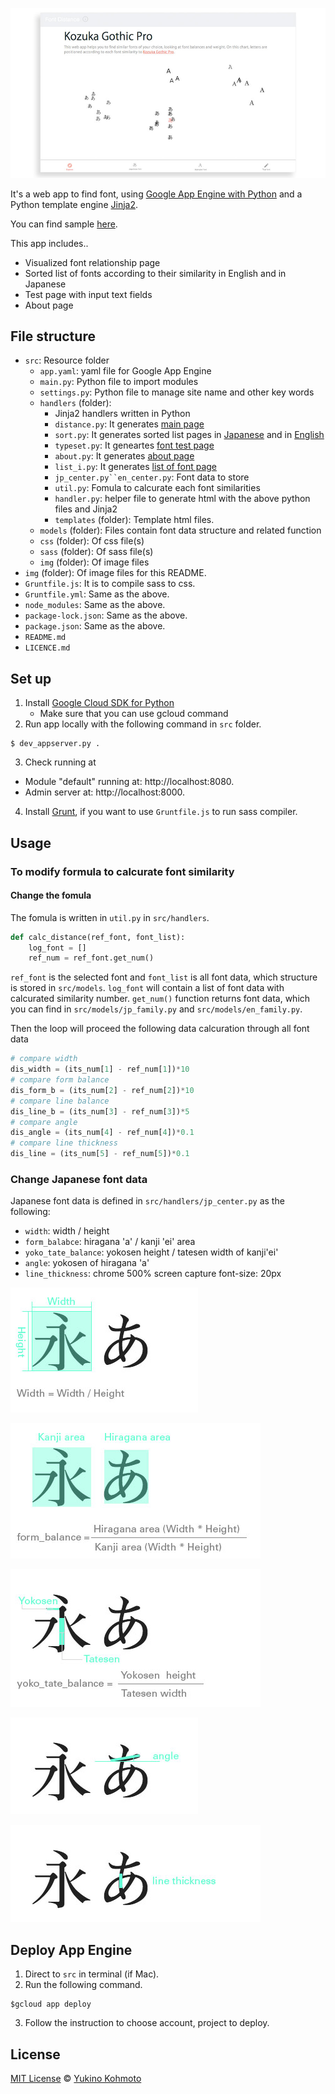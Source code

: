 ![Sample image](img/sample_screen.jpg)

It's a web app to find font, using [Google App Engine with Python](https://cloud.google.com/python/) and a Python template engine [Jinja2](http://jinja.pocoo.org/).

You can find sample [here](https://font-distance.appspot.com/).

This app includes..
- Visualized font relationship page
- Sorted list of fonts according to their similarity in English and in Japanese
- Test page with input text fields
- About page 

## File structure
- `src`: Resource folder
  - `app.yaml`: yaml file for Google App Engine
  - `main.py`: Python file to import modules
  - `settings.py`: Python file to manage site name and other key words
  - `handlers` (folder):
    - Jinja2 handlers written in Python
    - `distance.py`: It generates [main page](https://font-distance.appspot.com/)
    - `sort.py`: It generates sorted list pages in [Japanese](https://font-distance.appspot.com/sort/jp) and in [English](https://font-distance.appspot.com/sort/en)
    - `typeset.py`: It geneartes [font test page](https://font-distance.appspot.com/typeset)
    - `about.py`: It generates [about page](https://font-distance.appspot.com/about)
    - `list_i.py`: It generates [list of font page](https://font-distance.appspot.com/list/distance)
    - `jp_center.py``en_center.py`: Font data to store
    -  `util.py`: Fomula to calcurate each font similarities
    - `handler.py`: helper file to generate html with the above python files and Jinja2
    - `templates` (folder): Template html files.
  - `models` (folder): Files contain font data structure and related function 
  - `css` (folder): Of css file(s)
  - `sass` (folder): Of sass file(s)
  - `img` (folder): Of image files 
- `img` (folder): Of image files for this README.
- `Gruntfile.js`: It is to compile sass to css.
- `Gruntfile.yml`: Same as the above.
- `node_modules`: Same as the above.
- `package-lock.json`: Same as the above. 
- `package.json`: Same as the above.
- `README.md`
- `LICENCE.md`

## Set up
1. Install [Google Cloud SDK for Python](https://cloud.google.com/sdk/docs/quickstart-mac-os-x)
    * Make sure that you can use gcloud command
2. Run app locally with the following command in `src` folder.
```    
$ dev_appserver.py .
```
3. Check running at
- Module "default" running at: http://localhost:8080. 
- Admin server at: http://localhost:8000.

4. Install [Grunt](https://gruntjs.com/), if you want to use `Gruntfile.js` to run sass compiler.

## Usage


### To modify formula to calcurate font similarity 
#### Change the fomula
The fomula is written in `util.py` in `src/handlers`.

```python
def calc_distance(ref_font, font_list):
    log_font = []
    ref_num = ref_font.get_num()
```
`ref_font` is the selected font and `font_list` is all font data, which structure is stored in `src/models`. `log_font` will contain a list of font data with calcurated similarity number. `get_num()` function returns font data, which you can find in `src/models/jp_family.py` and `src/models/en_family.py`. 

Then the loop will proceed the following data calcuration through all font data
```python
# compare width
dis_width = (its_num[1] - ref_num[1])*10
# compare form balance
dis_form_b = (its_num[2] - ref_num[2])*10
# compare line balance 
dis_line_b = (its_num[3] - ref_num[3])*5
# compare angle 
dis_angle = (its_num[4] - ref_num[4])*0.1
# compare line thickness
dis_line = (its_num[5] - ref_num[5])*0.1
```

### Change Japanese font data
Japanese font data is defined in `src/handlers/jp_center.py` as the following:
- `width`: width / height
- `form_balabce`: hiragana 'a' / kanji 'ei' area
- `yoko_tate_balance`: yokosen height / tatesen width of kanji'ei'
- `angle`: yokosen of hiragana 'a'
- `line_thickness`: chrome 500% screen capture font-size: 20px

![JP font data: width](img/jp_width.jpg)

![JP font data: form balance](img/jp_form.jpg)

![JP font data: yoko tate balance](img/jp_yoko_tate.jpg)

![JP font data: angle](img/jp_angle.jpg)

![JP font data: line thickness](img/jp_line.jpg)

## Deploy App Engine
1. Direct to `src` in terminal (if Mac).
2. Run the following command.
```
$gcloud app deploy
```
3. Follow the instruction to choose account, project to deploy.

## License
[MIT License](https://choosealicense.com/licenses/mit/) © [Yukino Kohmoto](http://yukinokoh.github.io/)

